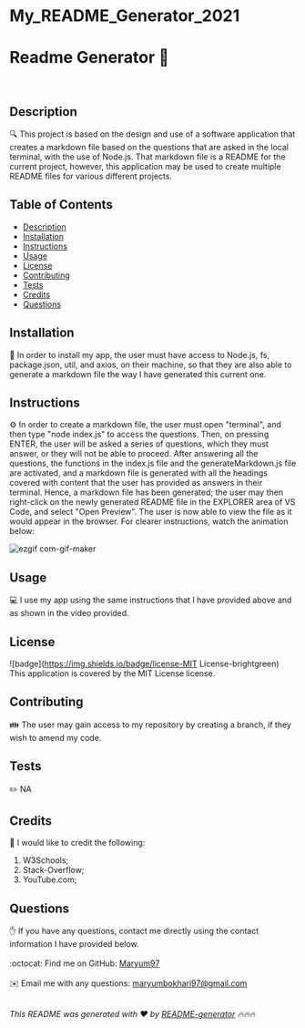 # My_README_Generator_2021


<h1 style="align: center;">Readme Generator 👋</h1><br />

## Description
🔍 This project is based on the design and use of a software application that creates a markdown file based on the questions that are asked in the local terminal, with the use of Node.js. That markdown file is a README for the current project, however, this application may be used to create multiple README files for various different projects.

## Table of Contents
- [Description](#description)
- [Installation](#installation)
- [Instructions](#instructions)
- [Usage](#usage)
- [License](#license)
- [Contributing](#contributing)
- [Tests](#tests)
- [Credits](#credits)
- [Questions](#questions)

## Installation
💾 In order to install my app, the user must have access to Node.js, fs, package.json, util, and axios, on their machine, so that they are also able to generate a markdown file the way I have generated this current one.

## Instructions
⚙️ In order to create a markdown file, the user must open "terminal", and then type "node index.js" to access the questions. Then, on pressing ENTER, the user will be asked a series of questions, which they must answer, or they will not be able to proceed. After answering all the questions, the functions in the index.js file and the generateMarkdown.js file are activated, and a markdown file is generated with all the headings covered with content that the user has provided as answers in their terminal. Hence, a markdown file has been generated; the user may then right-click on the newly generated README file in the EXPLORER area of VS Code, and select "Open Preview". The user is now able to view the file as it would appear in the browser. For clearer instructions, watch the animation below:

![ezgif com-gif-maker](https://user-images.githubusercontent.com/73832871/108633583-f1fb4b80-746c-11eb-89e3-4c688eb7ae41.gif)

## Usage
💻 I use my app using the same instructions that I have provided above and as shown in the video provided.

## License
![badge](https://img.shields.io/badge/license-MIT License-brightgreen)
<br />
This application is covered by the MIT License license. 

## Contributing
👪 The user may gain access to my repository by creating a branch, if they wish to amend my code.

## Tests
✏️ NA

## Credits
💐 I would like to credit the following: 
1) W3Schools; 
2) Stack-Overflow; 
3) YouTube.com;

## Questions
✋ If you have any questions, contact me directly using the contact information I have provided below.<br />
<br />
:octocat: Find me on GitHub: [Maryum97](https://github.com/Maryum97)<br />
<br />
✉️ Email me with any questions: maryumbokhari97@gmail.com<br /><br />

_This README was generated with ❤️ by [README-generator](https://github.com/jpd61/README-generator) 🔥🔥🔥_
  